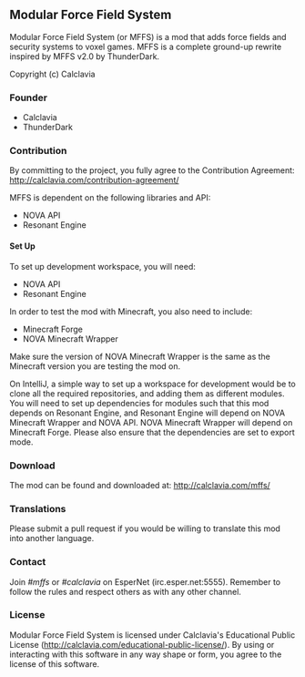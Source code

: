 ## Modular Force Field System
Modular Force Field System (or MFFS) is a mod that adds force fields and security systems to voxel games.
MFFS is a complete ground-up rewrite inspired by MFFS v2.0 by ThunderDark.

Copyright (c) Calclavia

### Founder
* Calclavia
* ThunderDark

### Contribution
By committing to the project, you fully agree to the Contribution Agreement:
http://calclavia.com/contribution-agreement/

MFFS is dependent on the following libraries and API:
* NOVA API
* Resonant Engine

#### Set Up
To set up development workspace, you will need:
* NOVA API
* Resonant Engine

In order to test the mod with Minecraft, you also need to include:
* Minecraft Forge
* NOVA Minecraft Wrapper

Make sure the version of NOVA Minecraft Wrapper is the same as the Minecraft version you are testing the mod on.

On IntelliJ, a simple way to set up a workspace for development would be to clone all the required repositories, and adding them as different modules. You will need to set up dependencies for modules such that this mod depends on Resonant Engine, and Resonant Engine will depend on NOVA Minecraft Wrapper and NOVA API. NOVA Minecraft Wrapper will depend on Minecraft Forge. Please also ensure that the dependencies are set to export mode.

### Download
The mod can be found and downloaded at: http://calclavia.com/mffs/

### Translations
Please submit a pull request if you would be willing to translate this mod into another language.

### Contact
Join *#mffs* or *#calclavia* on EsperNet (irc.esper.net:5555). Remember to follow the rules and respect others as with any other channel.

### License
Modular Force Field System is licensed under Calclavia's Educational Public License (http://calclavia.com/educational-public-license/).
By using or interacting with this software in any way shape or form, you agree to the license of this software.